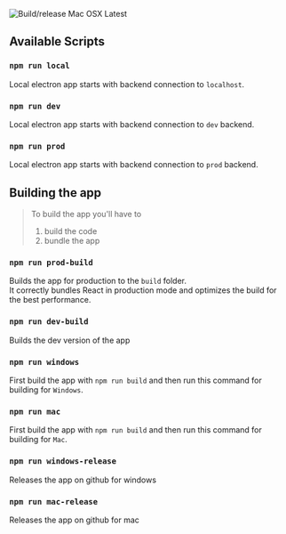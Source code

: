 ![Build/release Mac OSX Latest](https://github.com/Pluto-App/plutoapp-new-frontend/workflows/Build/release%20Mac%20OSX%20Latest/badge.svg?branch=master)

## Available Scripts
### `npm run local`

Local electron app starts with backend connection to ```localhost```. 

### `npm run dev`

Local electron app starts with backend connection to ```dev``` backend. 

### `npm run prod`

Local electron app starts with backend connection to ```prod``` backend. 

## Building the app

> To build the app you'll have to
> 1. build the code
> 2. bundle the app

### `npm run prod-build`

Builds the app for production to the `build` folder.<br />
It correctly bundles React in production mode and optimizes the build for the best performance.

### `npm run dev-build`
Builds the dev version of the app


### `npm run windows`

First build the app with ```npm run build``` and then run this command for building for ```Windows```.

### `npm run mac`

First build the app with ```npm run build``` and then run this command for building for ```Mac```.




### `npm run windows-release`

Releases the app on github for windows

### `npm run mac-release`

Releases the app on github for mac

